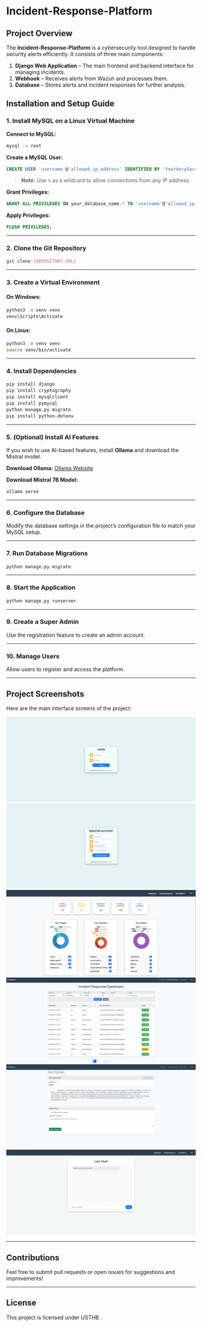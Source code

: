 # Incident-Response-Platform

## Project Overview
The **Incident-Response-Platform** is a cybersecurity tool designed to handle security alerts efficiently. It consists of three main components:

1. **Django Web Application** – The main frontend and backend interface for managing incidents.
2. **Webhook** – Receives alerts from Wazuh and processes them.
3. **Database** – Stores alerts and incident responses for further analysis.

## Installation and Setup Guide

### 1. Install MySQL on a Linux Virtual Machine

**Connect to MySQL:**
```sh
mysql -u root
```

**Create a MySQL User:**
```sql
CREATE USER 'username'@'allowed_ip_address' IDENTIFIED BY 'YourVerySecretPassword';
```
> **Note:** Use `%` as a wildcard to allow connections from any IP address.

**Grant Privileges:**
```sql
GRANT ALL PRIVILEGES ON your_database_name.* TO 'username'@'allowed_ip_address';
```

**Apply Privileges:**
```sql
FLUSH PRIVILEGES;
```

---

### 2. Clone the Git Repository
```sh
git clone [REPOSITORY_URL]
```

---

### 3. Create a Virtual Environment
#### On Windows:
```sh
python3 -m venv venv
venv\Scripts\Activate
```
#### On Linux:
```sh
python3 -m venv venv
source venv/bin/activate
```

---

### 4. Install Dependencies
```sh
pip install django
pip install cryptography
pip install mysqlclient
pip install pymysql
python manage.py migrate
pip install python-dotenv
```

---

### 5. (Optional) Install AI Features
If you wish to use AI-based features, install **Ollama** and download the Mistral model.

**Download Ollama:** [Ollama Website](https://ollama.ai)

**Download Mistral 7B Model:**
```sh
ollama serve
```

---

### 6. Configure the Database
Modify the database settings in the project’s configuration file to match your MySQL setup.

---

### 7. Run Database Migrations
```sh
python manage.py migrate
```

---

### 8. Start the Application
```sh
python manage.py runserver
```

---

### 9. Create a Super Admin
Use the registration feature to create an admin account.

---

### 10. Manage Users
Allow users to register and access the platform.

---

## Project Screenshots

Here are the main interface screens of the project:

![Login](images/cap1_login.png)
![Register](images/cap2_register.png)
![Dashboard](images/cap3_Dashboard.png)
![Incident Response](images/cap4_incident_Response.png)
![Case Management](images/cap5_case.png)
![Chatbot](images/cap6_chatbot.png)

---

## Contributions
Feel free to submit pull requests or open issues for suggestions and improvements!

---

## License
This project is licensed under USTHB .

